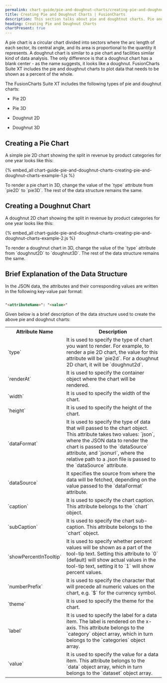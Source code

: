 ```yaml
---
permalink: chart-guide/pie-and-doughnut-charts/creating-pie-and-doughnut-charts.html
title: Creating Pie and Doughnut Charts | FusionCharts
description: This section talks about pie and doughtnut charts. Pie and doughnut charts are used to plot data that needs to be shown as a percent of the whole
heading: Creating Pie and Doughnut Charts
chartPresent: true
---
```


A pie chart is a circular chart divided into sectors where the arc length of each sector, its central angle, and its area is proportional to the quantity it represents. A doughnut chart is similar to a pie chart and facilities similar kind of data analysis. The only difference is that a doughnut chart has a blank center - as the name suggests, it looks like a doughnut. FusionCharts Suite XT includes the pie and doughnut charts to plot data that needs to be shown as a percent of the whole.

The FusionCharts Suite XT includes the following types of pie and doughnut charts:

* Pie 2D

* Pie 3D

* Doughnut 2D

* Doughnut 3D

## Creating a Pie Chart

A simple pie 2D chart showing the split in revenue by product categories for one year looks like this:

{% embed_all chart-guide-pie-and-doughnut-charts-creating-pie-and-doughnut-charts-example-1.js %}



<p class="text-info"> To render a pie chart in 3D, change the value of the `type` attribute from `pie2D` to `pie3D`. The rest of the data structure remains the same. </p>

## Creating a Doughnut Chart

A doughnut 2D chart showing the split in revenue by product categories for one year looks like this:

{% embed_all chart-guide-pie-and-doughnut-charts-creating-pie-and-doughnut-charts-example-2.js %}



<p class="text-info"> To render a doughnut chart in 3D, change the value of the `type` attribute from `doughnut2D` to `doughnut3D`. The rest of the data structure remains the same. </p>

## Brief Explanation of the Data Structure

In the JSON data, the attributes and their corresponding values are written in the following key-value pair format:

```html

"<attributeName>": "<value>"

```

Given below is a brief description of the data structure used to create the above pie and doughnut charts:

<table>
  <tr>
    <th>Attribute Name</th>
    <th>Description</th>
  </tr>
  <tr>
    <td>`type`</td>
    <td>It is used to specify the type of chart you want to render. For example, to render a pie 2D chart, the value for this attribute will be `pie2d`. For a doughnut 2D chart, it will be `doughnut2d`.</td>
  </tr>
  <tr>
    <td>`renderAt`</td>
    <td>It is used to specify the container object where the chart will be rendered.</td>
  </tr>
  <tr>
    <td>`width`</td>
    <td>It is used to specify the width of the chart.</td>
  </tr>
  <tr>
    <td>`height`</td>
    <td>It is used to specify the height of the chart.</td>
  </tr>
  <tr>
    <td>`dataFormat`</td>
    <td>It is used to specify the type of data that will passed to the chart object. This attribute takes two values: `json`, where the JSON data to render the chart is passed to the `dataSource` attribute, and `jsonurl`, where the relative path to a .json file is passed to the `dataSource` attribute.</td>
  </tr>
  <tr>
    <td>`dataSource`</td>
    <td>It specifies the source from where the data will be fetched, depending on the value passed to the `dataFormat` attribute.</td>
  </tr>
  <tr>
    <td>`caption`</td>
    <td>It is used to specify the chart caption. This attribute belongs to the `chart` object.</td>
  </tr>
  <tr>
    <td>`subCaption`</td>
    <td>It is used to specify the chart sub-caption. This attribute belongs to the `chart` object.</td>
  </tr>
  <tr>
    <td>`showPercentInTooltip`</td>
    <td>It is used to specify whether percent values will be shown as a part of the tool-tip text. Setting this attribute to `0` (default) will show actual values in the tool-tip text, setting it to `1` will show percent values.</td>
  </tr>
  <tr>
    <td>`numberPrefix`</td>
    <td>It is used to specify the character that will precede all numeric values on the chart, e.g. `$` for the currency symbol.</td>
  </tr>
  <tr>
    <td>`theme`</td>
    <td>It is used to specify the theme for the chart.</td>
  </tr>
  <tr>
    <td>`label`</td>
    <td>It is used to specify the label for a data item. The label is rendered on the x-axis. This attribute belongs to the `category` object array, which in turn belongs to the `categories` object array.</td>
  </tr>
  <tr>
    <td>`value`</td>
    <td>It is used to specify the value for a data item. This attribute belongs to the `data` object array, which in turn belongs to the `dataset` object array.</td>
  </tr>
</table>